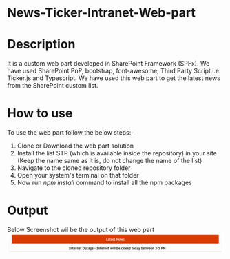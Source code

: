 # News-Ticker-Intranet-Web-part
# Description
It is a custom web part developed in SharePoint Framework (SPFx). We have used SharePoint PnP, bootstrap, font-awesome, Third Party Script i.e. Ticker.js and Typescript. We have used this web part to get the latest news from the SharePoint custom list.
# How to use
To use the web part follow the below steps:-
1) Clone or Download the web part solution
2) Install the list STP (which is available inside the repository) in your site (Keep the name same as it is, do not change the name of the list)
3) Navigate to the cloned repository folder
4) Open your system's terminal on that folder
5) Now run *npm install* command to install all the npm packages
# Output
Below Screenshot wil be the output of this web part
![Image of Yaktocat](https://github.com/mindlabco/News-Ticker-Intranet-Web-part/blob/master/News-Ticker.png)

